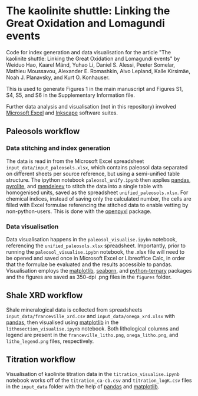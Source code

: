 # The kaolinite shuttle: Linking the Great Oxidation and Lomagundi events

Code for index generation and data visualisation for the article "The kaolinite shuttle: Linking the Great Oxidation and Lomagundi events" by Weiduo Hao, Kaarel Mänd, Yuhao Li, Daniel S. Alessi, Peeter Somelar, Mathieu Moussavou, Alexander E. Romashkin, Aivo Lepland, Kalle Kirsimäe, Noah J. Planavsky, and Kurt O. Konhauser.

This is used to generate Figures 1 in the main manuscript and Figures S1, S4, S5, and S6 in the Supplementary Information file.

Further data analysis and visualisation (not in this repository) involved [Microsoft Excel](https://www.microsoft.com/en-us/microsoft-365/excel) and [Inkscape](https://inkscape.org/) software suites.

## Paleosols workflow

### Data stitching and index generation

The data is read in from the Microsoft Excel spreadsheet `input_data/input_paleosols.xlsx`, which contains paleosol data separated on different sheets per source reference, but using a semi-unified table structure.
The ipython notebook `paleosol_unify.ipynb` then applies [pandas](https://github.com/pandas-dev/pandas), [pyrolite](https://github.com/morganjwilliams/pyrolite/), and [mendeleev](https://github.com/lmmentel/mendeleev) to stitch the data into a single table with homogenised units, saved as the spreadsheet `unified_paleosols.xlsx`.
For chemical indices, instead of saving only the calculated number, the cells are filled with Excel formulae referencing the stitched data to enable vetting by non-python-users.
This is done with the [openpyxl](https://foss.heptapod.net/openpyxl/openpyxl) package.

### Data visualisation

Data visualisation happens in the `paleosol_visualise.ipybn` notebook, referencing the `unified_paleosols.xlsx` spreadsheet.
Importantly, prior to running the `paleosol_visualise.ipybn` notebook, the .xlsx file will need to be opened and saved once in Microsoft Excel or Libreoffice Calc, in order that the formulae be evaluated and the results accessible to pandas.
Visualisation employs the [matplotlib](https://github.com/matplotlib/matplotlib), [seaborn](https://github.com/mwaskom/seaborn/), and [python-ternary](https://github.com/marcharper/python-ternary) packages and the figures are saved as 350-dpi .png files in the `figures` folder.

## Shale XRD workflow

Shale mineralogical data is collected from spreadsheets `input_data/franceville_xrd.csv` and `input_data/onega_xrd.xlsx` with [pandas](https://github.com/pandas-dev/pandas), then visualised using [matplotlib](https://github.com/matplotlib/matplotlib) in the `lithosection_visualise.ipynb` notebook.
Both lithological columns and legend are present in the `franceville_litho.png`, `onega_litho.png`, and `litho_legend.png` files, respectively.

## Titration workflow

Visualisation of kaolinite titration data in the `titration_visualise.ipynb` notebook works off of the `titration_ca-cb.csv` and `titration_logK.csv` files in the `input_data` folder with the help of [pandas](https://github.com/pandas-dev/pandas) and [matplotlib](https://github.com/matplotlib/matplotlib).
